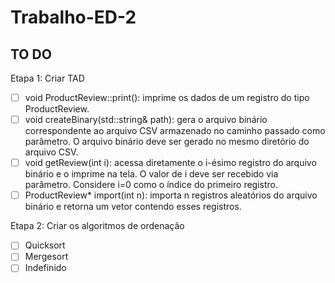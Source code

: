 # Trabalho-ED-2

## TO DO
Etapa 1: Criar TAD
- [ ] void ProductReview::print(): imprime os dados de um registro do tipo ProductReview.
- [ ] void createBinary(std::string& path): gera o arquivo binário correspondente ao arquivo CSV armazenado no caminho passado como parâmetro. O arquivo binário deve ser gerado no mesmo diretório do arquivo CSV.
- [ ] void getReview(int i): acessa diretamente o i-ésimo registro do arquivo binário e o imprime na tela. O valor de i deve ser recebido via parâmetro. Considere i=0 como o índice do primeiro registro.
- [ ] ProductReview* import(int n): importa n registros aleatórios do arquivo binário e retorna um vetor contendo esses registros.

Etapa 2: Criar os algoritmos de ordenação
- [ ] Quicksort
- [ ] Mergesort
- [ ] Indefinido
